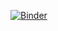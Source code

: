 [![Binder](https://mybinder.org/badge_logo.svg)](https://mybinder.org/v2/gh/marcecevallos/UDLA_Analitica_predictiva.git/main?labpath=La%20econometr%C3%ADa%20y%20la%20ciencia%20de%20Datos%2FUnidad_No.7_La%20econometr%C3%ADa%20y%20la%20ciencia%20de%20datos.ipynb)
